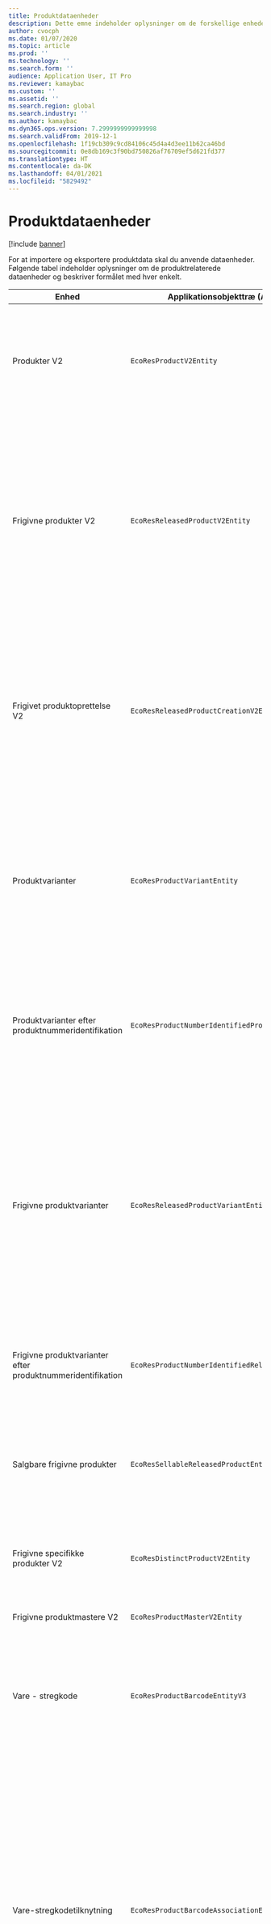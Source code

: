 ```yaml
---
title: Produktdataenheder
description: Dette emne indeholder oplysninger om de forskellige enheder, der kan bruges til at importere og eksportere produktdata.
author: cvocph
ms.date: 01/07/2020
ms.topic: article
ms.prod: ''
ms.technology: ''
ms.search.form: ''
audience: Application User, IT Pro
ms.reviewer: kamaybac
ms.custom: ''
ms.assetid: ''
ms.search.region: global
ms.search.industry: ''
ms.author: kamaybac
ms.dyn365.ops.version: 7.2999999999999998
ms.search.validFrom: 2019-12-1
ms.openlocfilehash: 1f19cb309c9cd84106c45d4a4d3ee11b62ca46bd
ms.sourcegitcommit: 0e8db169c3f90bd750826af76709ef5d621fd377
ms.translationtype: HT
ms.contentlocale: da-DK
ms.lasthandoff: 04/01/2021
ms.locfileid: "5829492"
---
```

# <a name="product-data-entities"></a>Produktdataenheder

[!include [banner](../includes/banner.md)]

For at importere og eksportere produktdata skal du anvende dataenheder. Følgende tabel indeholder oplysninger om de produktrelaterede dataenheder og beskriver formålet med hver enkelt.

| Enhed | Applikationsobjekttræ (AOT) navn (type) | Notater |
|--------|-------------------------------------------|-------|
| Produkter V2 | `EcoResProductV2Entity` | Denne enhed bruges til at importere og eksportere delte produkter, specifikke produkter og produktmastere. Det giver mulighed for opdateringer. Den understøtter ikke sætbaserede SQL-handlinger. Det er aktiveret for Open Data Protocol (OData). |
| Frigivne produkter V2 | `EcoResReleasedProductV2Entity` | Denne enhed bruges til at importere og eksportere udgivne produkter, specifikke produkter og produktmastere. Det giver mulighed for opdateringer. Det kræver, at det delte produkt allerede er oprettet. Når et nyt frigivet produkt importeres, sker der en frigivelse af det delte produkt. Der er også separate enheder, der kan bruges til at importere og eksportere frigivne produktmastere og frigivne specifikke varianter. Denne enhed understøtter ikke sætbaserede SQL-handlinger eller slettehandlinger. Det er aktiveret for OData. |
| Frigivet produktoprettelse V2 | `EcoResReleasedProductCreationV2Entity` | Denne enhed bruges til at importere delte produkter og frigivne produkter i ét trin. Selvom det understøtter eksport, anbefales denne brug ikke, da formålet med enheden er produktoprettelse. Det understøtter ikke opdateringer. Det understøtter et begrænset sæt felter (felter, der er tilgængelige i dialogboksen produktoprettelse). Den understøtter ikke sætbaserede SQL-handlinger. Det er ikke afsløret gennem OData. |
| Produktvarianter | `EcoResProductVariantEntity` | Denne enhed bruges til at importere og eksportere delte produktvarianter. Det giver mulighed for opdateringer. Det kræver, at dimensionsværdierne allerede er oprettet. Integrationsnøglen er produktmaster plus produktdimensioner. Denne enhed understøtter ikke sætbaserede SQL-handlinger. Det er aktiveret for OData. Den understøtter slettehandlinger. Den kan ikke udvides ved at tilføje nye produktdimensioner. |
| Produktvarianter efter produktnummeridentifikation | `EcoResProductNumberIdentifiedProductVariantEntity` | Denne enhed bruges til at importere og eksportere delte produktvarianter. Det giver mulighed for opdateringer. Det kræver, at dimensionsværdierne allerede er oprettet. Integrationsnøglen er produktnummeret (hvorimod integrationsnøglen for enheden **Produktvarianter** er produktmaster plus produktdimensioner). |
| Frigivne produktvarianter | `EcoResReleasedProductVariantEntity` | Denne enhed bruges til at importere og eksportere udgivne produktvarianter. Det giver mulighed for opdateringer. Det kræver, at delte produktvarianter allerede er oprettet. Når en ny frigivet produktvariant importeres, sker der en frigivelse af den delte produktvariant. Denne enhed understøtter ikke sætbaserede SQL-handlinger. Det er aktiveret for OData. Selvom den understøtter slettehandlinger, forårsager denne brug i øjeblikket databeskadigelse på grund af en fejl i den aktuelle platform. Denne enhed kan ikke udvides ved at tilføje nye produktdimensioner. |
| Frigivne produktvarianter efter produktnummeridentifikation | `EcoResProductNumberIdentifiedReleasedProductVariantEntity` | Denne enhed ligner enheden **Frigivne produktvarianter**, men integrationsnøglen er produktnummeret fremfor produktmasteren plus produktdimensionerne. Den kan udvides ved at tilføje nye produktdimensioner. |
| Salgbare frigivne produkter | `EcoResSellableReleasedProductEntity` | Denne enhed bruges kun til at eksportere salgbare produkter. Salgbare produkter er produkter med de oplysninger, der er påkrævet for at kunne bruges på en salgsordre. De samme regler gælder, når et produkt valideres ved brug af funktionen **Valider** på siden **Frigivet produkter**. |
| Frigivne specifikke produkter V2 | `EcoResDistinctProductV2Entity` | Denne enhed bruges kun til at eksportere specifikke produkter. De pågældende specifikke produkter kan være produkter, undertypeprodukter og produktvarianter. |
| Frigivne produktmastere V2 | `EcoResProductMasterV2Entity` | Denne enhed bruges til at importere og eksportere produktmastere. Den er ikke aktiveret til datastyring. |
| Vare - stregkode | `EcoResProductBarcodeEntityV3` | Denne enhed bruges kun til at eksportere produkter og stregkoder. Denne enhed tillader ikke registrering af ændringer, opdateringer eller sletninger. Hvis du vil bruge registrering af ændringer, opdateringer eller sletninger på stregkoder, skal du bruge enheden **Vare - tilknytning af stregkode**. |
| Vare-stregkodetilknytning | `EcoResProductBarcodeAssociationEntity` | Denne enhed bruges kun til at eksportere produkter og stregkoder. Den tillader registrering af ændringer, opdateringer og sletninger. Hvis du vil bruge enheden, skal *Vare - forbedringer af stregkode* aktiveres i [funktionsstyring](../../fin-ops-core/fin-ops/get-started/feature-management/feature-management-overview.md). Dens enhedsnøgle er `AssociationID`, hvilket opretter tilknytningen mellem stregkoden og produktet. Hvis du vil tilføje understøttelse af denne nøgle, udfyldes tabellen `InventitemBarcodeAssociation` med eksisterende stregkodedata, når du aktiverer funktionen. Tabellen udfyldes ved hjælp af et batchjob, og hvis stregkodetabellen har et stort antal poster, kan det tage længere tid at køre batchjobbet. Det anbefales derfor, at du planlægger at aktivere funktionen (og dermed køre batchjobbet) på et tidspunkt, der passer til din forretningsplan. |
| Tilstande for produktlivscyklus | `EcoResProductLifecycleSateEntity` | Denne enhed bruges til at importere og eksportere de forskellige produktlivscyklustilstande, der kan tildeles et produkt. |

> [!NOTE]
> Du kan kun bruge dataenheden **Frigivne produkter V2** til at importere produkter til systemet, hvis det delte produkt allerede er oprettet. Ellers skal du, for at importere produkter til systemet, bruge dataenheden **Produktoprettelse**.


[!INCLUDE[footer-include](../../includes/footer-banner.md)]